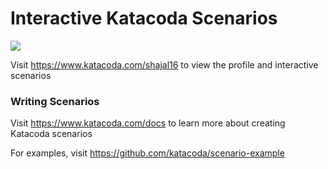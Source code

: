 # Interactive Katacoda Scenarios

[![](http://shields.katacoda.com/katacoda/shajal16/count.svg)](https://www.katacoda.com/shajal16 "Get your profile on Katacoda.com")

Visit https://www.katacoda.com/shajal16 to view the profile and interactive scenarios

### Writing Scenarios
Visit https://www.katacoda.com/docs to learn more about creating Katacoda scenarios

For examples, visit https://github.com/katacoda/scenario-example
